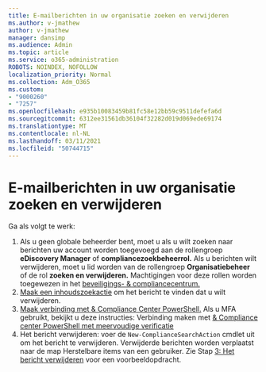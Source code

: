```yaml
---
title: E-mailberichten in uw organisatie zoeken en verwijderen
ms.author: v-jmathew
author: v-jmathew
manager: dansimp
ms.audience: Admin
ms.topic: article
ms.service: o365-administration
ROBOTS: NOINDEX, NOFOLLOW
localization_priority: Normal
ms.collection: Adm_O365
ms.custom:
- "9000260"
- "7257"
ms.openlocfilehash: e935b10083459b81fc58e12bb59c9511defefa6d
ms.sourcegitcommit: 6312ee31561db36104f32282d019d069ede69174
ms.translationtype: MT
ms.contentlocale: nl-NL
ms.lasthandoff: 03/11/2021
ms.locfileid: "50744715"
---
```

# <a name="search-for-and-delete-email-messages-in-your-organization"></a>E-mailberichten in uw organisatie zoeken en verwijderen

Ga als volgt te werk:

1. Als u geen globale beheerder bent, moet u als u wilt zoeken naar berichten uw account worden toegevoegd aan de rollengroep **eDiscovery Manager** of **compliancezoekbeheerrol.** Als u berichten wilt verwijderen, moet u lid worden van de rollengroep **Organisatiebeheer** of de rol **zoeken en verwijderen.** Machtigingen voor deze rollen worden toegewezen in het [beveiligings- & compliancecentrum.](https://protection.office.com)
2. [Maak een inhoudszoekactie](https://docs.microsoft.com/office365/securitycompliance/content-search) om het bericht te vinden dat u wilt verwijderen.
3. [Maak verbinding met & Compliance Center PowerShell.](https://docs.microsoft.com/powershell/exchange/office-365-scc/connect-to-scc-powershell/connect-to-scc-powershell) Als u MFA gebruikt, bekijkt u deze instructies: Verbinding maken met [& Compliance center PowerShell met meervoudige verificatie](https://docs.microsoft.com/powershell/exchange/office-365-scc/connect-to-scc-powershell/mfa-connect-to-scc-powershell)
4. Het bericht verwijderen: voer de `New-ComplianceSearchAction` cmdlet uit om het bericht te verwijderen. Verwijderde berichten worden verplaatst naar de map Herstelbare items van een gebruiker. Zie Stap [3: Het bericht verwijderen](https://docs.microsoft.com/office365/securitycompliance/search-for-and-delete-messages-in-your-organization) voor een voorbeeldopdracht.

